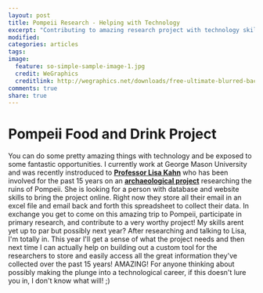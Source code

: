 ```yaml
---
layout: post
title: Pompeii Research - Helping with Technology
excerpt: "Contributing to amazing research project with technology skills!"
modified:
categories: articles
tags:
image:
  feature: so-simple-sample-image-1.jpg
  credit: WeGraphics
  creditlink: http://wegraphics.net/downloads/free-ultimate-blurred-background-pack/
comments: true
share: true
---
```


# Pompeii Food and Drink Project

You can do some pretty amazing things with technology and be exposed to some fantastic opportunities. I currently work at George Mason University and was recently instroduced to [**Professor Lisa Kahn**](http://analytics.gmu.edu/profile/lisa-kahn/) who has been involved for the past 15 years on an [**archaeological project**](http://www.pompeii-food-and-drink.org/) researching the ruins of Pompeii. She is looking for a person with database and website skills to bring the project online. Right now they store all their email in an excel file and email back and forth this spreadsheet to collect their data. In exchange you get to come on this amazing trip to Pompeii, participate in primary research, and contribute to a very worthy project! My skills arent yet up to par but possibly next year? After researching and talking to Lisa, I'm totally in. This year I'll get a sense of what the project needs and then next time I can actually help on building out a custom tool for the researchers to store and easily access all the great information they've collected over the past 15 years! AMAZING! For anyone thinking about possibly making the plunge into a technological career, if this doesn't lure you in, I don't know what will! ;)